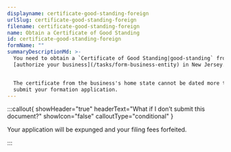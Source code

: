 ```yaml
---
displayname: certificate-good-standing-foreign
urlSlug: certificate-good-standing-foreign
filename: certificate-good-standing-foreign
name: Obtain a Certificate of Good Standing
id: certificate-good-standing-foreign
formName: ""
summaryDescriptionMd: >-
  You need to obtain a `Certificate of Good Standing|good-standing` from your state of incorporation to
  [authorize your business](/tasks/form-business-entity) in New Jersey.


  The certificate from the business's home state cannot be dated more than 30 days before the date you plan to
  submit your formation application.
---
```


:::callout{ showHeader="true" headerText="What if I don’t submit this document?" showIcon="false" calloutType="conditional" }

Your application will be expunged and your filing fees forfeited.

:::

